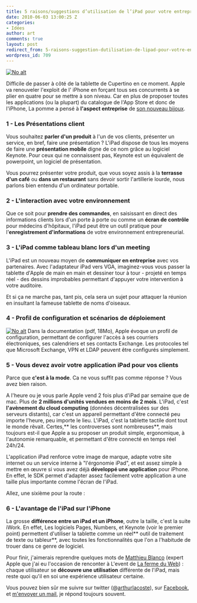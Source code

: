 ```yaml
---
title: 5 raisons/suggestions d’utilisation de l’iPad pour votre entreprise
date: 2010-06-03 13:00:25 Z
categories:
- Idées
author: art
comments: true
layout: post
redirect_from: 5-raisons-suggestion-dutilisation-de-lipad-pour-votre-entreprise/
wordpress_id: 709
---
```


<a href="https://static.irz.fr/2010/05/ipad.png"><img alt="No alt" data-src="https://static.irz.fr/2010/05/ipad.png" src="https://static.irz.fr/thumb.php?size=<100&crop=0&src=https://static.irz.fr/2010/05/ipad.png" /></a>

Difficile de passer à côté de la tablette de Cupertino en ce moment. Apple va renouveler l'exploit de l' iPhone en forçant tous ses concurrents à se plier en quatre pour se mettre à son niveau. Car en plus de proposer toutes les applications (ou la plupart) du catalogue de l'App Store et donc de l'iPhone, La pomme a pensé à **l'aspect entreprise** de [son nouveau bijoux](https://irz.fr/sortie-de-ipad-en-france).



### 1 - Les Présentations client



Vous souhaitez **parler d'un produit** à l'un de vos clients, présenter un service, en bref, faire une présentation ? L'iPad dispose de tous les moyens de faire une **présentation mobile** digne de ce nom grâce au logiciel Keynote. Pour ceux qui ne connaissent pas, Keynote est un équivalent de powerpoint, un logiciel de présentation.

Vous pourrez présenter votre produit, que vous soyez assis à la **terrasse d'un café** ou **dans un restaurant** sans devoir sortir l'artillerie lourde, nous parlons bien entendu d'un ordinateur portable.



### 2 - L'interaction avec votre environnement



Que ce soit pour **prendre des commandes**, en saisissant en direct des informations clients lors d'un porte à porte ou comme un **écran de contrôle** pour médecins d'hôpitaux, l'iPad peut être un outil pratique pour l'**enregistrement d'informations** de votre environnement entrepreneurial.





### 3 - L'iPad comme tableau blanc lors d'un meeting



L'iPad est un nouveau moyen de **communiquer en entreprise** avec vos partenaires. Avec l'adaptateur iPad vers VGA, imaginez-vous vous passer la tablette d'Apple de main en main et dessiner tour à tour - projeté en temps réel - des dessins improbables permettant d'appuyer votre intervention à votre auditoire.

Et si ça ne marche pas, tant pis, cela sera un sujet pour attaquer la réunion en insultant la fameuse tablette de noms d'oiseaux.



### 4 - Profil de configuration et scénarios de déploiement



<a href="https://static.irz.fr/2010/05/ipad-entreprise.png"><img alt="No alt" data-src="https://static.irz.fr/2010/05/ipad-entreprise.png" src="https://static.irz.fr/thumb.php?size=<100&crop=0&src=https://static.irz.fr/2010/05/ipad-entreprise.png" /></a>
Dans la documentation (pdf, 18Mo), Apple évoque un profil de configuration, permettant de configurer l'accès à ses courriers électroniques, ses calendriers et ses contacts Exchange. Les protocoles tel que Microsoft Exchange, VPN et LDAP peuvent être configurés simplement.



### 5 - Vous devez avoir votre application iPad pour vos clients



Parce que **c'est à la mode**. Ca ne vous suffit pas comme réponse ? Vous avez bien raison.

A l'heure ou je vous parle Apple vend 2 fois plus d'iPad par semaine que de mac. Plus de **2 millions d'unités vendues en moins de 2 mois**. L'iPad, c'est **l'avènement du cloud computing** (données décentralisées sur des serveurs distants), car c'est un appareil permettant d'être connecté peu importe l'heure, peu importe le lieu. L'iPad, c'est la tablette tactile dont tout le monde rêvait. Certes,** les controverses sont nombreuses**, mais toujours est-il que Apple a su proposer un produit simple, ergonomique, à l'autonomie remarquable, et permettant d'être connecté en temps réel 24h/24.

L'application iPad renforce votre image de marque, adapte votre site internet ou un service interne à "l'érgonomie iPad", et est assez simple à mettre en œuvre si vous avez déjà **développé une application** pour iPhone. En effet, le SDK permet d'adapter assez facilement votre application a une taille plus importante comme l'écran de l'iPad.

Allez, une sixième pour la route :



### 6 - L'avantage de l'iPad sur l'iPhone



La grosse **différence entre un iPad et un iPhone**, outre la taille, c'est la suite iWork. En effet, Les logiciels Pages, Numbers, et Keynote (voir le premier point) permettent d'utiliser la tablette comme un réel** outil de traitement de texte ou tableur**, avec toutes les fonctionnalités que l'on a l'habitude de trouer dans ce genre de logiciel.

Pour finir, j'aimerais reprendre quelques mots de [Matthieu Blanco](http://matthieublanco.fr) (expert Apple que j'ai eu l'occasion de renconter à L'event de [La ferme du Web](http://www.lafermeduweb.net/)) : chaque utilisateur se **découvre une utilisation** différente de l'iPad, mais reste quoi qu'il en soi une expérience utilisateur certaine.

Vous pouvez bien sûr me suivre sur twitter (@[arthurlacoste](http://twitter.com/arthurlacoste)), sur [Facebook](http://facebook.com/lacostearthur), et [m'envoyer un mail](contact/), je répond toujours souvent.
